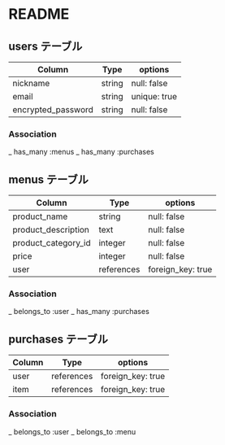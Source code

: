 # README

## users テーブル

|       Column       |  Type  | options                   |
| ------------------ | ------ | ------------------------- | 
| nickname           | string | null: false               |
| email              | string |              unique: true |
| encrypted_password | string | null: false               |

### Association

_ has_many :menus
_ has_many :purchases


## menus テーブル

|        Column          |    Type    | options                       |
| ---------------------- | ---------- | ----------------------------- |
| product_name           | string     | null: false                   |
| product_description    | text       | null: false                   |
| product_category_id    | integer    | null: false                   |
| price                  | integer    | null: false                   |
| user                   | references | foreign_key: true             |

### Association

_ belongs_to :user
_ has_many :purchases


## purchases テーブル

|        Column       |    Type    | options            |
| ------------------- | ---------- | ------------------ |
| user                | references | foreign_key: true  |
| item                | references | foreign_key: true  |

### Association

_ belongs_to :user
_ belongs_to :menu
